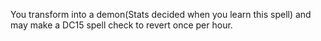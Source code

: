 You transform into a demon(Stats decided when you learn this spell) and may make a DC15 spell check to revert once per hour.